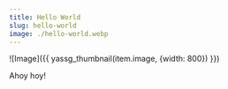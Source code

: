 ```yaml
---
title: Hello World
slug: hello-world
image: ./hello-world.webp
---
```


![Image]({{ yassg_thumbnail(item.image, {width: 800}) }})

Ahoy hoy!
